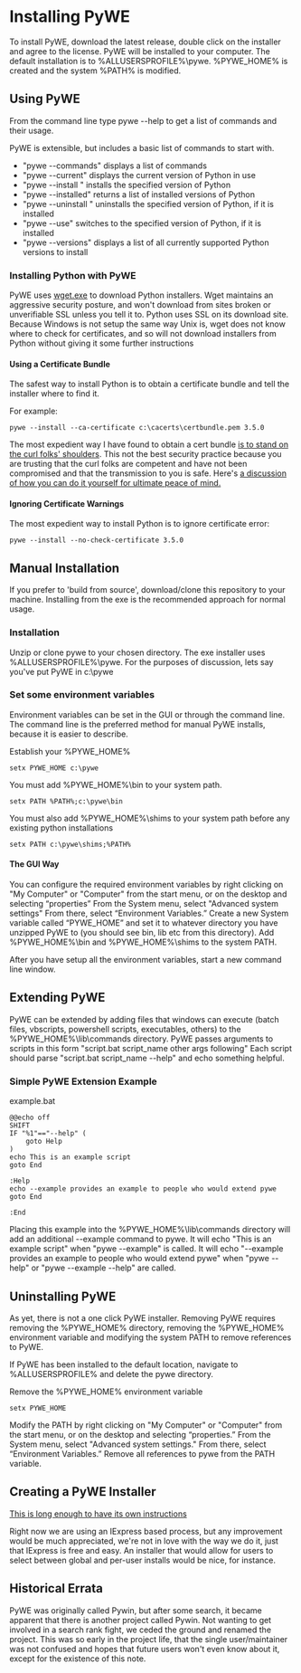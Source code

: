 Installing PyWE
=====================

To install PyWE, download the latest release, double click on the installer and agree to the license.  PyWE will be installed to your computer.  The default installation is to %ALLUSERSPROFILE%\pywe.  %PYWE_HOME% is created and the system %PATH% is modified.

Using PyWE
-------------

From the command line type pywe --help to get a list of commands and their usage.  

PyWE is extensible, but includes a basic list of commands to start with.

* "pywe --commands" displays a list of commands
* "pywe --current" displays the current version of Python in use
* "pywe --install <version>" installs the specified version of Python
* "pywe --installed" returns a list of installed versions of Python
* "pywe --uninstall <version>" uninstalls the specified version of Python, if it is installed
* "pywe --use" <version> switches to the specified version of Python, if it is installed
* "pywe --versions" displays a list of all currently supported Python versions to install

### Installing Python with PyWE

PyWE uses [wget.exe](http://gnuwin32.sourceforge.net/packages/wget.htm) to download Python installers.  Wget maintains an aggressive security posture, and won't download from sites broken or unverifiable SSL unless you tell it to.  Python uses SSL on its download site.  Because Windows is not setup the same way Unix is, wget does not know where to check for certificates, and so will not download installers from Python without giving it some further instructions

#### Using a Certificate Bundle

The safest way to install Python is to obtain a certificate bundle and tell the installer where to find it.

For example:
    
    pywe --install --ca-certificate c:\cacerts\certbundle.pem 3.5.0
    
The most expedient way I have found to obtain a cert bundle [is to stand on the curl folks' shoulders](http://curl.haxx.se/docs/caextract.html).  This not the best security practice because you are trusting that the curl folks are competent and have not been compromised and that the transmission to you is safe.  Here's [a discussion of how you can do it yourself for ultimate peace of mind.](http://sourceforge.net/p/gnuwin32/discussion/general/thread/065c51d7/)

#### Ignoring Certificate Warnings

The most expedient way to install Python is to ignore certificate error:

    pywe --install --no-check-certificate 3.5.0

Manual Installation
--------------------

If you prefer to 'build from source', download/clone this repository to your machine.  Installing from the exe is the recommended approach for normal usage.

### Installation

Unzip or clone pywe to your chosen directory.  The exe installer uses %ALLUSERSPROFILE%\pywe.  For the purposes of discussion, lets say you've put PyWE in c:\pywe

### Set some environment variables

Environment variables can be set in the GUI or through the command line.  The command line is the preferred method for manual PyWE installs, because it is easier to describe.

Establish your %PYWE_HOME% 
    
	setx PYWE_HOME c:\pywe

You must add %PYWE_HOME%\bin to your system path.

    setx PATH %PATH%;c:\pywe\bin

You must also add %PYWE_HOME%\shims to your system path before any existing python installations

    setx PATH c:\pywe\shims;%PATH%
	
#### The GUI Way

You can configure the required environment variables by right clicking on "My Computer" or "Computer" from the start menu, or on the desktop and selecting “properties”  From the System menu, select "Advanced system settings"  From there, select “Environment Variables.”  Create a new System variable called “PYWE_HOME” and set it to whatever directory you have unzipped PyWE to (you should see bin, lib etc from this directory).  Add %PYWE_HOME%\bin and %PYWE_HOME%\shims to the system PATH.
	
After you have setup all the environment variables, start a new command line window.

Extending PyWE
---------------------

PyWE can be extended by adding files that windows can execute (batch files, vbscripts, powershell scripts, executables, others) to the %PYWE_HOME%\lib\commands directory.  PyWE passes arguments to scripts in this form "script.bat script_name other args following"  Each script should parse "script.bat script_name --help" and echo something helpful.

### Simple PyWE Extension Example

example.bat
```batch
@@echo off
SHIFT
IF "%1"=="--help" (
	goto Help
)
echo This is an example script
goto End

:Help
echo --example provides an example to people who would extend pywe
goto End

:End
```
	
Placing this example into the %PYWE_HOME%\lib\commands directory will add an additional --example command to pywe.  It will echo "This is an example script" when "pywe --example" is called.  It will echo "--example provides an example to people who would extend pywe" when "pywe --help" or "pywe --example --help" are called.

Uninstalling PyWE 
--------------------

As yet, there is not a one click PyWE installer.  Removing PyWE requires removing the %PYWE_HOME% directory, removing the %PYWE_HOME% environment variable and modifying the system PATH to remove references to PyWE.

If PyWE has been installed to the default location, navigate to %ALLUSERSPROFILE% and delete the pywe directory.  

Remove the %PYWE_HOME% environment variable

    setx PYWE_HOME
	
Modify the PATH by right clicking on "My Computer" or "Computer" from the start menu, or on the desktop and selecting “properties.”  From the System menu, select "Advanced system settings."  From there, select “Environment Variables.”  Remove all references to pywe from the PATH variable.

Creating a PyWE Installer
--------------------------

[This is long enough to have its own instructions](https://github.com/monknomo/pywe/blob/master/CREATE_INSTALLER.md)

Right now we are using an IExpress based process, but any improvement would be much appreciated, we're not in love with the way we do it, just that IExpress is free and easy.  An installer that would allow for users to select between global and per-user installs would be nice, for instance.

Historical Errata
------------------

PyWE was originally called Pywin, but after some search, it became apparent that there is another project called Pywin.  Not wanting to get involved in a search rank fight, we ceded the ground and renamed the project.  This was so early in the project life, that the single user/maintainer was not confused and hopes that future users won't even know about it, except for the existence of this note.
